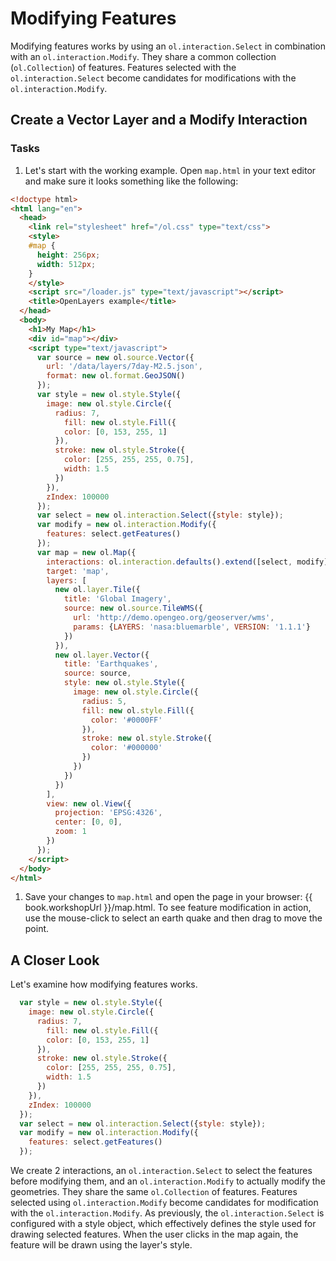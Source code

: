 # Modifying Features

Modifying features works by using an `ol.interaction.Select` in combination with an `ol.interaction.Modify`. They share a common collection (`ol.Collection`) of features. Features selected with the `ol.interaction.Select` become candidates for modifications with the `ol.interaction.Modify`.

## Create a Vector Layer and a Modify Interaction

### Tasks

1. Let's start with the working example.  Open `map.html` in your text editor and make sure it looks something like the following:

  ```html  
  <!doctype html>
  <html lang="en">
    <head>
      <link rel="stylesheet" href="/ol.css" type="text/css">
      <style>
      #map {
        height: 256px;
        width: 512px;
      }
      </style>
      <script src="/loader.js" type="text/javascript"></script>
      <title>OpenLayers example</title>
    </head>
    <body>
      <h1>My Map</h1>
      <div id="map"></div>
      <script type="text/javascript">
        var source = new ol.source.Vector({
          url: '/data/layers/7day-M2.5.json',
          format: new ol.format.GeoJSON()
        });
        var style = new ol.style.Style({
          image: new ol.style.Circle({
            radius: 7,
              fill: new ol.style.Fill({
              color: [0, 153, 255, 1]
            }),
            stroke: new ol.style.Stroke({
              color: [255, 255, 255, 0.75],
              width: 1.5
            })
          }),
          zIndex: 100000
        });
        var select = new ol.interaction.Select({style: style});
        var modify = new ol.interaction.Modify({
          features: select.getFeatures()
        });
        var map = new ol.Map({
          interactions: ol.interaction.defaults().extend([select, modify]),
          target: 'map',
          layers: [
            new ol.layer.Tile({
              title: 'Global Imagery',
              source: new ol.source.TileWMS({
                url: 'http://demo.opengeo.org/geoserver/wms',
                params: {LAYERS: 'nasa:bluemarble', VERSION: '1.1.1'}
              })
            }),
            new ol.layer.Vector({
              title: 'Earthquakes',
              source: source,
              style: new ol.style.Style({
                image: new ol.style.Circle({
                  radius: 5,
                  fill: new ol.style.Fill({
                    color: '#0000FF'
                  }),
                  stroke: new ol.style.Stroke({
                    color: '#000000'
                  })
                })
              })
            })
          ],
          view: new ol.View({
            projection: 'EPSG:4326',
            center: [0, 0],
            zoom: 1
          })
        });
      </script>
    </body>
  </html>
  ```        

1.  Save your changes to `map.html` and open the page in your browser:  {{ book.workshopUrl }}/map.html. To see feature modification in action, use the mouse-click to select an earth quake and then drag to move the point.

## A Closer Look

Let's examine how modifying features works.

```js
  var style = new ol.style.Style({
    image: new ol.style.Circle({
      radius: 7,
        fill: new ol.style.Fill({
        color: [0, 153, 255, 1]
      }),
      stroke: new ol.style.Stroke({
        color: [255, 255, 255, 0.75],
        width: 1.5
      })
    }),
    zIndex: 100000
  });
  var select = new ol.interaction.Select({style: style});
  var modify = new ol.interaction.Modify({
    features: select.getFeatures()
  });
```

We create 2 interactions, an `ol.interaction.Select` to select the features before modifying them, and an `ol.interaction.Modify` to actually modify the geometries. They share the same `ol.Collection` of features. Features selected using `ol.interaction.Modify` become candidates for modification with the `ol.interaction.Modify`. As previously, the `ol.interaction.Select` is configured with a style object, which effectively defines the style used for drawing selected features. When the user clicks in the map again, the feature will be drawn using the layer's style.
